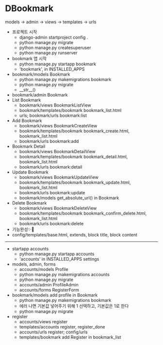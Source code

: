 # DBookmark
models -> admin -> views -> templates -> urls
- 프로젝트 시작
    - django-admin startproject config .
    - python manage.py migrate
    - python manage.py createsuperuser
    - python manage.py runserver
- bookmark 앱 시작
    - python manage.py startapp bookmark
    - 'bookmark', in INSTALLED_APPS
- bookmark/models Bookmark
    - python manage.py makemigrations bookmark
    - python manage.py migrate
    - \_\_str\_\_()
- bookmark/admin Bookmark
- List Bookmark
    - bookmark/views BookmarkListView
    - bookmark/templates/bookmark bookmark_list.html
    - urls; bookmark/urls bookmark:list
- Add Bookmark
    - bookmark/views BookmarkCreateView
    - bookmark/templates/bookmark bookmark_create.html, bookmark_list.html
    - bookmark/urls bookmark:add
- Bookmark Detail
    - bookmark/views BookmarkDetailView
    - bookmark/templates/bookmark bookmark_detail.html, bookmark_list.html
    - bookmark/urls bookmark:detail
- Update Bookmark
    - bookmark/views BookmarkUpdateView
    - bookmark/templates/bookmark bookmark_update.html, bookmark_list.html
    - bookmark/urls bookmark:update
    - bookmark/models get_absolute_url() in Bookmark
- Delete Bookmark
    - bookmark/views BookmarkDeleteView
    - bookmark/templates/bookmark bookmark_confirm_delete.html, bookmark_list.html
    - bookmark/urls bookmark:delete
- 기능완성✨🎉
- config/templates/base.html, extends, block title, block content
---
- startapp accounts
    - python manage.py startapp accounts
    - 'accounts' in INSTALLED_APPS settings
- models, admin, forms
    - accounts/models Profile
    - python manage.py makemigrations accounts
    - python manage.py migrate
    - accounts/admin ProfileAdmin
    - accounts/forms RegisterForm
- bookmark/models add profile in Bookmark
    - python manage.py makemigrations bookmark
    - 에러 나면 기본값 넣어주기 위해 1 선택하고, 기본값은 1로 한다
    - python manage.py migrate
- register
    - accounts/views register
    - templates/accounts register, register_done
    - accounts/urls register; config/urls
    - templates/bookmark add Register in bookmark_list